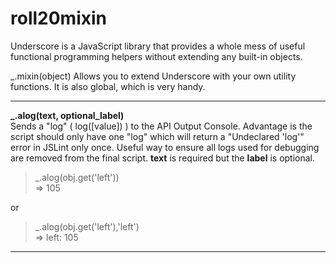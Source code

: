 # roll20mixin
Underscore is a JavaScript library that provides a whole mess of useful functional programming helpers without extending any built-in objects. 

_.mixin(object) Allows you to extend Underscore with your own utility functions. It is also global, which is very handy. 

<hr>

**_.alog(text, optional_label)**<br>
Sends a "log" ( log([value]) ) to the API Output Console. Advantage is the script should only have one "log" which will return a "Undeclared 'log'" error in JSLint only once. Useful way to ensure all logs used for debugging are removed from the final script. **text** is required but the **label** is optional.
> _.alog(obj.get('left'))<br>=> 105

or

> _.alog(obj.get('left'),'left')<br>=> left: 105

<hr>
